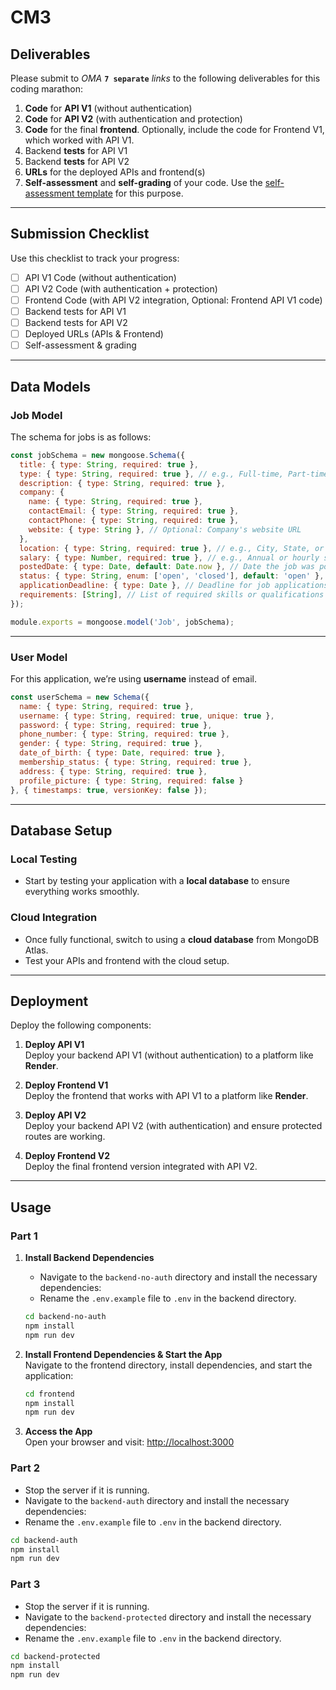 # CM3

## Deliverables

Please submit to *OMA* **`7 separate`** *links* to the following deliverables for this coding marathon:

1. **Code** for **API V1** (without authentication)
2. **Code** for **API V2** (with authentication and protection)
3. **Code** for the final **frontend**. Optionally, include the code for Frontend V1, which worked with API V1.
4. Backend **tests** for API V1
5. Backend **tests** for API V2
6. **URLs** for the deployed APIs and frontend(s)
7. **Self-assessment** and **self-grading** of your code. Use the [self-assessment template](./cm-template.md) for this purpose.

---

## Submission Checklist

Use this checklist to track your progress:

- [ ] API V1 Code (without authentication)
- [ ] API V2 Code (with authentication + protection)
- [ ] Frontend Code (with API V2 integration, Optional: Frontend API V1 code)
- [ ] Backend tests for API V1
- [ ] Backend tests for API V2
- [ ] Deployed URLs (APIs & Frontend)
- [ ] Self-assessment & grading

---

## Data Models

### Job Model

The schema for jobs is as follows:

```js
const jobSchema = new mongoose.Schema({
  title: { type: String, required: true },
  type: { type: String, required: true }, // e.g., Full-time, Part-time, Contract
  description: { type: String, required: true },
  company: {
    name: { type: String, required: true },
    contactEmail: { type: String, required: true },
    contactPhone: { type: String, required: true },
    website: { type: String }, // Optional: Company's website URL
  },
  location: { type: String, required: true }, // e.g., City, State, or Remote
  salary: { type: Number, required: true }, // e.g., Annual or hourly salary
  postedDate: { type: Date, default: Date.now }, // Date the job was posted
  status: { type: String, enum: ['open', 'closed'], default: 'open' }, // Job status (open/closed)
  applicationDeadline: { type: Date }, // Deadline for job applications  
  requirements: [String], // List of required skills or qualifications
});

module.exports = mongoose.model('Job', jobSchema);
```

---

### User Model

For this application, we’re using **username** instead of email.

```js
const userSchema = new Schema({
  name: { type: String, required: true },
  username: { type: String, required: true, unique: true },
  password: { type: String, required: true },
  phone_number: { type: String, required: true },
  gender: { type: String, required: true },
  date_of_birth: { type: Date, required: true },
  membership_status: { type: String, required: true },
  address: { type: String, required: true },
  profile_picture: { type: String, required: false }
}, { timestamps: true, versionKey: false });
```

---

## Database Setup

### Local Testing
- Start by testing your application with a **local database** to ensure everything works smoothly.

### Cloud Integration
- Once fully functional, switch to using a **cloud database** from MongoDB Atlas.
- Test your APIs and frontend with the cloud setup.

---

## Deployment

Deploy the following components:

1. **Deploy API V1**  
   Deploy your backend API V1 (without authentication) to a platform like **Render**.

2. **Deploy Frontend V1**  
   Deploy the frontend that works with API V1 to a platform like **Render**.

3. **Deploy API V2**  
   Deploy your backend API V2 (with authentication) and ensure protected routes are working.

4. **Deploy Frontend V2**  
   Deploy the final frontend version integrated with API V2.

---

## Usage

### Part 1

1. **Install Backend Dependencies**  
   
   - Navigate to the `backend-no-auth` directory and install the necessary dependencies:
   - Rename the `.env.example` file to `.env` in the backend directory.   
   ```sh
   cd backend-no-auth 
   npm install
   npm run dev
   ```

2. **Install Frontend Dependencies & Start the App**  
   Navigate to the frontend directory, install dependencies, and start the application:
   ```sh
   cd frontend
   npm install
   npm run dev
   ```

4. **Access the App**  
   Open your browser and visit: [http://localhost:3000](http://localhost:3000)
   

### Part 2

   - Stop the server if it is running.
   - Navigate to the `backend-auth` directory and install the necessary dependencies:
   - Rename the `.env.example` file to `.env` in the backend directory.
   ```sh
   cd backend-auth 
   npm install
   npm run dev
   ```

### Part 3

   - Stop the server if it is running.
   - Navigate to the `backend-protected` directory and install the necessary dependencies:
   - Rename the `.env.example` file to `.env` in the backend directory.
   ```sh
   cd backend-protected 
   npm install
   npm run dev
   ```
